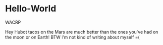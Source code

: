 # Hello-World
WACRP

Hey Hubot tacos on the Mars are much better than the ones you've had on the moon or on Earth!
BTW I'm not kind of writing about myself =(
